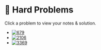 # 🔴 Hard Problems

Click a problem to view your notes & solution.

- [![679](https://img.shields.io/badge/679-24_Game-red)](/problems/679.md)
- [![2106](https://img.shields.io/badge/2106-Maximum_Fruits_Harvested_After_at_Most_K_Steps-red)](/problems/2106.md)
- [![3369](https://img.shields.io/badge/3369-Find_the_Maximum_Number_of_Fruits_Collected-red)](/problems/3369.md)

